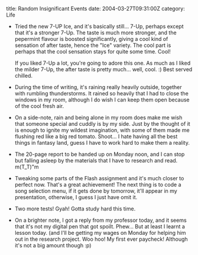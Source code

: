 title: Random Insignificant Events
date: 2004-03-27T09:31:00Z
category: Life

- Tried the new 7-UP Ice, and it's basically still… 7-Up, perhaps except that it's a stronger 7-Up. The taste is much more stronger, and the pepermint flavour is boosted significantly, giving a cool kind of sensation of after taste, hence the "Ice" variety. The cool part is perhaps that the cool sensation stays for quite some time. Cool!

    If you liked 7-Up a lot, you're going to adore this one. As much as I liked the milder 7-Up, the after taste is pretty much… well, cool. :) Best served chilled.

- During the time of writing, it's raining really heavily outside, together with rumbling thunderstorms. It rained so heavily that I had to close the windows in my room, although I do wish I can keep them open because of the cool fresh air.
- On a side-note, rain and being alone in my room does make me wish that someone special and cuddly is by my side. Just by the thought of it is enough to ignite my wildest imagination, with some of them made me flushing red like a big red tomato. Shoot… I hate having all the best things in fantasy land, guess I have to work hard to make them a reality.
- The 20-page report to be handed up on Monday noon, and I can stop but falling asleep by the materials that I have to research and read. m(T_T)"m
- Tweaking some parts of the Flash assignment and it's much closer to perfect now. That's a great achievement! The next thing is to code a song selection menu, if it gets done by tomorrow, it'll appear in my presentation, otherwise, I guess I just have omit it.
- Two more tests! Gyah! Gotta study hard this time.
- On a brighter note, I got a reply from my professor today, and it seems that it's not my digital pen that got spoilt. Phew… But at least I learnt a lesson today. (and I'll be getting my wages on Monday for helping him out in the research project. Woo hoo! My first ever paycheck! Although it's not a big amount though :p)
